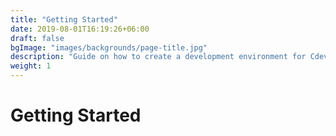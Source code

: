```yaml
---
title: "Getting Started"
date: 2019-08-01T16:19:26+06:00
draft: false
bgImage: "images/backgrounds/page-title.jpg"
description: "Guide on how to create a development environment for Cdev"
weight: 1
---
```



# Getting Started
